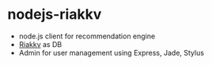 # nodejs-riakkv
* node.js client for recommendation engine
* [Riakkv](http://basho.com/products/riak-kv/) as DB
* Admin for user management using Express, Jade, Stylus
